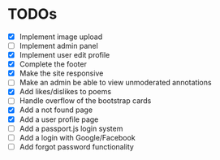 # TODOs

- [x] Implement image upload
- [ ] Implement admin panel
- [x] Implement user edit profile
- [x] Complete the footer
- [x] Make the site responsive
- [ ] Make an admin be able to view unmoderated annotations
- [x] Add likes/dislikes to poems
- [ ] Handle overflow of the bootstrap cards
- [x] Add a not found page
- [x] Add a user profile page
- [ ] Add a passport.js login system
- [ ] Add a login with Google/Facebook
- [ ] Add forgot password functionality